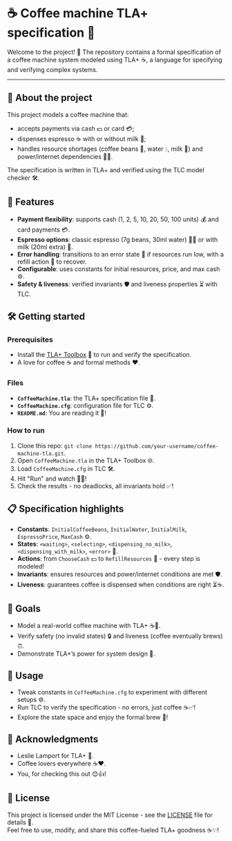 # ☕ Coffee machine TLA+ specification 🚀

Welcome to the project! 🎉 The repository contains a formal specification of a coffee machine system modeled using TLA+ ☕️, 
a language for specifying and verifying complex systems.

---

## 📖 About the project

This project models a coffee machine that:
- accepts payments via cash 💵 or card 💳;
- dispenses espresso ☕ with or without milk 🥛;
- handles resource shortages (coffee beans 🌱, water 💧, milk 🥛) and power/internet dependencies 🔌🌐.

The specification is written in TLA+ and verified using the TLC model checker 🛠️.

## 🌟 Features

- **Payment flexibility**: supports cash (1, 2, 5, 10, 20, 50, 100 units) 💰 and card payments 💳.
- **Espresso options**: classic espresso (7g beans, 30ml water) 🌿💧 or with milk (20ml extra) 🥛.
- **Error handling**: transitions to an error state 🚨 if resources run low, with a refill action 🔄 to recover.
- **Configurable**: uses constants for initial resources, price, and max cash ⚙️.
- **Safety & liveness**: verified invariants 🛡️ and liveness properties ⏳ with TLC.

## 🛠️ Getting started

### Prerequisites
- Install the [TLA+ Toolbox](https://github.com/tlaplus/tlaplus) 🧰 to run and verify the specification.
- A love for coffee ☕ and formal methods ❤️.

### Files
- **`CoffeeMachine.tla`**: the TLA+ specification file 📜.
- **`CoffeeMachine.cfg`**: configuration file for TLC ⚙️.
- **`README.md`**: You are reading it 👀!

### How to run
1. Clone this repo: ```git clone https://github.com/your-username/coffee-machine-tla.git```.
2. Open `CoffeeMachine.tla` in the TLA+ Toolbox 🌐.
3. Load `CoffeeMachine.cfg` in TLC 🛠️.
4. Hit "Run" and watch 🎩✨!
5. Check the results - no deadlocks, all invariants hold ✅!

## 📋 Specification highlights

- **Constants**: `InitialCoffeeBeans`, `InitialWater`, `InitialMilk`, `EspressoPrice`, `MaxCash` ⚙️.
- **States**: `<waiting>`, `<selecting>`, `<dispensing_no_milk>`, `<dispensing_with_milk>`, `<error>` 🔄.
- **Actions**: from `ChooseCash` 💵 to `RefillResources` 🔧 - every step is modeled!
- **Invariants**: ensures resources and power/internet conditions are met 🛡️.
- **Liveness**: guarantees coffee is dispensed when conditions are right ⏳☕.

## 🎯 Goals

- Model a real-world coffee machine with TLA+ ☕🤖.
- Verify safety (no invalid states) 🔒 and liveness (coffee eventually brews) ⏰.
- Demonstrate TLA+’s power for system design 🚀.

## 🚀 Usage

- Tweak constants in `CoffeeMachine.cfg` to experiment with different setups ⚙️.
- Run TLC to verify the specification - no errors, just coffee ☕✅!
- Explore the state space and enjoy the formal brew 🌌!

## 🌈 Acknowledgments

- Leslie Lamport for TLA+ 🙌.
- Coffee lovers everywhere ☕❤️.
- You, for checking this out 😊👍!

## 📜 License

This project is licensed under the MIT License - see the [LICENSE](LICENSE) file for details 📄.   
Feel free to use, modify, and share this coffee-fueled TLA+ goodness ☕✨!
